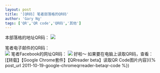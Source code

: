 ```yaml
---
layout: post
title: '[QR码] 笔者部落格的QR码'
author: 'Gary Ng'
tags: ['QR','QR code','QR码','其他']
---
```


本部落格的地址QR码：
[![](http://4.bp.blogspot.com/-WoqhHSQRE1g/TqFAz7bhg9I/AAAAAAAAASM/8SfcwuTQXkE/s200/garyngzhongbo.blogspot.com.png)](http://4.bp.blogspot.com/-WoqhHSQRE1g/TqFAz7bhg9I/AAAAAAAAASM/8SfcwuTQXkE/s1600/garyngzhongbo.blogspot.com.png)
  
 笔者电子邮件的QR码：  
[![](http://2.bp.blogspot.com/-FWpj3K2o1No/TqFA-jTdi_I/AAAAAAAAASU/BAqTkETiG5g/s200/garyng.zhongbo%2540gmail.com.png)](http://2.bp.blogspot.com/-FWpj3K2o1No/TqFA-jTdi_I/AAAAAAAAASU/BAqTkETiG5g/s1600/garyng.zhongbo%2540gmail.com.png)
笔者Facebook的网址QR码：
[![](http://3.bp.blogspot.com/-B9hRm2n01oc/TqFBSQ00FAI/AAAAAAAAASc/MKeDYUbbfUY/s200/www.facebook.com+iambatching.png)](http://3.bp.blogspot.com/-B9hRm2n01oc/TqFBSQ00FAI/AAAAAAAAASc/MKeDYUbbfUY/s1600/www.facebook.com+iambatching.png)
好啦～
如果要在电脑上读取QR码，查看：[【转载】【Google Chrome套件】【QRreader
beta】读取QR
Code图片内容]({% post_url 2011-10-19-google-chromeqrreader-betaqr-code %})

